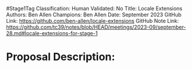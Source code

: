 #Stage1Tag
Classification:
Human Validated: No
Title: Locale Extensions
Authors: Ben Allen
Champions: Ben Allen
Date: September 2023
GitHub Link: https://github.com/ben-allen/locale-extensions
GitHub Note Link: https://github.com/tc39/notes/blob/HEAD/meetings/2023-09/september-28.md#locale-extensions-for-stage-1

# Proposal Description:

